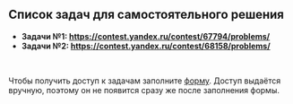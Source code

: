 ## Список задач для самостоятельного решения

- **Задачи №1: https://contest.yandex.ru/contest/67794/problems/**
- **Задачи №2: https://contest.yandex.ru/contest/68158/problems/**

<br>

Чтобы получить доступ к задачам заполните [форму](https://docs.google.com/forms/d/e/1FAIpQLSefbL34oTMk0rh6WT9rdBIJVx_ZswyZvVte0FivBxUVk7AJzg/viewform?usp=sf_link). Доступ выдаётся вручную, поэтому он не появится сразу же после заполнения формы.

